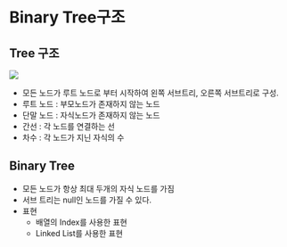 # Binary Tree구조

## Tree 구조

![](C:\Git\Data_structure\1week_BinaryTree\img\그림1.png)

- 모든 노드가 루트 노드로 부터 시작하여 왼쪽 서브트리, 오른쪽 서브트리로 구성.
- 루트 노드 : 부모노드가 존재하지 않는 노드
- 단말 노드 : 자식노드가 존재하지 않는 노드
- 간선 : 각 노드를 연결하는 선
- 차수 : 각 노드가 지닌 자식의 수

## Binary Tree

- 모든 노드가 항상 최대 두개의 자식 노드를 가짐
- 서브 트리는 null인 노드를 가질 수 있다.
- 표현
  - 배열의 Index를 사용한 표현
  - Linked List를 사용한 표현